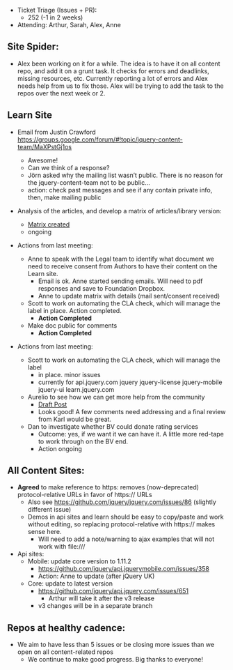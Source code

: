* Ticket Triage (Issues + PR):
  * 252 (-1 in 2 weeks)
* Attending: Arthur, Sarah, Alex, Anne

## Site Spider:
* Alex been working on it for a while. The idea is to have it on all content repo, and add it on a grunt task. It checks for errors and deadlinks, missing resources, etc. Currently reporting a lot of errors and Alex needs help from us to fix those. Alex will be trying to add the task to the repos over the next week or 2.

## Learn Site
* Email from Justin Crawford https://groups.google.com/forum/#!topic/jquery-content-team/MaXPstGj1os
  * Awesome!
  * Can we think of a response?
  * Jörn asked why the mailing list wasn’t public. There is no reason for the jquery-content-team not to be public...
  * action: check past messages and see if any contain private info, then, make mailing public

* Analysis of the articles, and develop a matrix of articles/library version:
  * [Matrix created](https://docs.google.com/spreadsheets/d/1H6xhKoSBtoK9Nsc7uqBcVQULqflc7xWZbtsTO7p1fqA/edit#gid=0)
  * ongoing
* Actions from last meeting:
    * Anne to speak with the Legal team to identify what document we need to receive consent from Authors to have their content on the Learn site.
      * Email is ok. Anne started sending emails. Will need to pdf responses and save to Foundation Dropbox.
      * Anne to update matrix with details (mail sent/consent received)
    * Scott to work on automating the CLA check, which will manage the label in place. Action completed.
      * **Action Completed**
    * Make doc public for comments
      * **Action Completed**
* Actions from last meeting:
  * Scott to work on automating the CLA check, which will manage the label
    * in place. minor issues
    * currently for api.jquery.com jquery jquery-license jquery-mobile  jquery-ui  learn.jquery.com
  * Aurelio to see how we can get more help from the community
    * [Draft Post](https://docs.google.com/document/d/1qeiwEtiIitFt1X8Iu1Cu2X0GgwM-MSb4FOOl50oerPY/edit)
    * Looks good! A few comments need addressing and a final review from Karl would be great.
  * Dan to investigate whether BV could donate rating services
    * Outcome: yes, if we want it we can have it. A little more red-tape to work through on the BV end.
    * Action ongoing

## All Content Sites:
* **Agreed** to make reference to https: removes (now-deprecated) protocol-relative URLs in favor of https:// URLs
  * Also see https://github.com/jquery/jquery.com/issues/86 (slightly different issue)
  * Demos in api sites and learn should be easy to copy/paste and work without editing, so replacing protocol-relative with https:// makes sense here.
    * Will need to add a note/warning to ajax examples that will not work with file:///
* Api sites:
  * Mobile: update core version to 1.11.2
    * https://github.com/jquery/api.jquerymobile.com/issues/358
    * Action: Anne to update (after jQuery UK)
  * Core: update to latest version
    * https://github.com/jquery/api.jquery.com/issues/651
      * Arthur will take it after the v3 release
    * v3 changes will be in a separate branch

## Repos at healthy cadence:
* We aim to have less than 5 issues or be closing more issues than we open on all content-related repos
  * We continue to make good progress. Big thanks to everyone!
